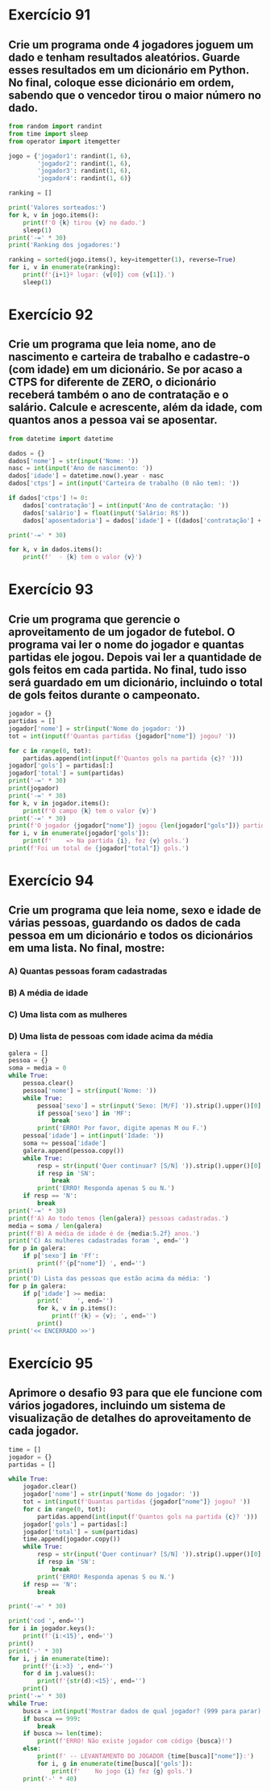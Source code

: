 # Exercício 91
## Crie um programa onde 4 jogadores joguem um dado e tenham resultados aleatórios. Guarde esses resultados em um dicionário em Python. No final, coloque esse dicionário em ordem, sabendo que o vencedor tirou o maior número no dado.

```py
from random import randint
from time import sleep
from operator import itemgetter

jogo = {'jogador1': randint(1, 6),
        'jogador2': randint(1, 6),
        'jogador3': randint(1, 6),
        'jogador4': randint(1, 6)}

ranking = []

print('Valores sorteados:')
for k, v in jogo.items():
    print(f'O {k} tirou {v} no dado.')
    sleep(1)
print('-=' * 30)
print('Ranking dos jogadores:')

ranking = sorted(jogo.items(), key=itemgetter(1), reverse=True)
for i, v in enumerate(ranking):
    print(f'{i+1}º lugar: {v[0]} com {v[1]}.')
    sleep(1)
```

# Exercício 92
## Crie um programa que leia nome, ano de nascimento e carteira de trabalho e cadastre-o (com idade) em um dicionário. Se por acaso a CTPS for diferente de ZERO, o dicionário receberá também o ano de contratação e o salário. Calcule e acrescente, além da idade, com quantos anos a pessoa vai se aposentar.

```py
from datetime import datetime

dados = {}
dados['nome'] = str(input('Nome: '))
nasc = int(input('Ano de nascimento: '))
dados['idade'] = datetime.now().year - nasc
dados['ctps'] = int(input('Carteira de trabalho (0 não tem): '))

if dados['ctps'] != 0:
    dados['contratação'] = int(input('Ano de contratação: '))
    dados['salário'] = float(input('Salário: R$'))
    dados['aposentadoria'] = dados['idade'] + ((dados['contratação'] + 35) - datetime.now().year)

print('-=' * 30)

for k, v in dados.items():
    print(f'  - {k} tem o valor {v}')  
```

# Exercício 93
## Crie um programa que gerencie o aproveitamento de um jogador de futebol. O programa vai ler o nome do jogador e quantas partidas ele jogou. Depois vai ler a quantidade de gols feitos em cada partida. No final, tudo isso será guardado em um dicionário, incluindo o total de gols feitos durante o campeonato.

```py
jogador = {}
partidas = []
jogador['nome'] = str(input('Nome do jogador: '))
tot = int(input(f'Quantas partidas {jogador["nome"]} jogou? '))

for c in range(0, tot):
    partidas.append(int(input(f'Quantos gols na partida {c}? ')))
jogador['gols'] = partidas[:]
jogador['total'] = sum(partidas)
print('-=' * 30)
print(jogador)
print('-=' * 30)
for k, v in jogador.items():
    print(f'O campo {k} tem o valor {v}')
print('-=' * 30)
print(f'O jogador {jogador["nome"]} jogou {len(jogador["gols"])} partidas.')
for i, v in enumerate(jogador['gols']):
    print(f'    => Na partida {i}, fez {v} gols.')
print(f'Foi um total de {jogador["total"]} gols.')
```

# Exercício 94
## Crie um programa que leia nome, sexo e idade de várias pessoas, guardando os dados de cada pessoa em um dicionário e todos os dicionários em uma lista. No final, mostre: 
### A) Quantas pessoas foram cadastradas
### B) A média de idade
### C) Uma lista com as mulheres
### D) Uma lista de pessoas com idade acima da média

```py
galera = []
pessoa = {}
soma = media = 0
while True:
    pessoa.clear()
    pessoa['nome'] = str(input('Nome: '))
    while True:
        pessoa['sexo'] = str(input('Sexo: [M/F] ')).strip().upper()[0]
        if pessoa['sexo'] in 'MF':
            break
        print('ERRO! Por favor, digite apenas M ou F.')
    pessoa['idade'] = int(input('Idade: '))
    soma += pessoa['idade']
    galera.append(pessoa.copy())
    while True:
        resp = str(input('Quer continuar? [S/N] ')).strip().upper()[0]
        if resp in 'SN':
            break
        print('ERRO! Responda apenas S ou N.')
    if resp == 'N':
        break
print('-=' * 30)
print(f'A) Ao todo temos {len(galera)} pessoas cadastradas.')
media = soma / len(galera)
print(f'B) A média de idade é de {media:5.2f} anos.')
print('C) As mulheres cadastradas foram ', end='')
for p in galera:
    if p['sexo'] in 'Ff':
        print(f'{p["nome"]} ', end='')
print()
print('D) Lista das pessoas que estão acima da média: ')
for p in galera:
    if p['idade'] >= media:
        print('    ', end='')
        for k, v in p.items():
            print(f'{k} = {v}; ', end='')
        print()
print('<< ENCERRADO >>')
```

# Exercício 95
## Aprimore o desafio 93 para que ele funcione com vários jogadores, incluindo um sistema de visualização de detalhes do aproveitamento de cada jogador.

```py
time = []
jogador = {}
partidas = []

while True:
    jogador.clear()
    jogador['nome'] = str(input('Nome do jogador: '))
    tot = int(input(f'Quantas partidas {jogador["nome"]} jogou? '))
    for c in range(0, tot):
        partidas.append(int(input(f'Quantos gols na partida {c}? ')))
    jogador['gols'] = partidas[:]
    jogador['total'] = sum(partidas)
    time.append(jogador.copy())
    while True:
        resp = str(input('Quer continuar? [S/N] ')).strip().upper()[0]
        if resp in 'SN':
            break
        print('ERRO! Responda apenas S ou N.')
    if resp == 'N':
        break

print('-=' * 30)

print('cod ', end='')
for i in jogador.keys():
    print(f'{i:<15}', end='')
print()
print('-' * 30)
for i, j in enumerate(time):
    print(f'{i:>3} ', end='')
    for d in j.values():
        print(f'{str(d):<15}', end='')
    print()
print('-=' * 30)
while True:
    busca = int(input('Mostrar dados de qual jogador? (999 para parar) '))
    if busca == 999:
        break
    if busca >= len(time):
        print(f'ERRO! Não existe jogador com código {busca}!')
    else:
        print(f' -- LEVANTAMENTO DO JOGADOR {time[busca]["nome"]}:')
        for i, g in enumerate(time[busca]['gols']):
            print(f'    No jogo {i} fez {g} gols.')
    print('-' * 40)
```